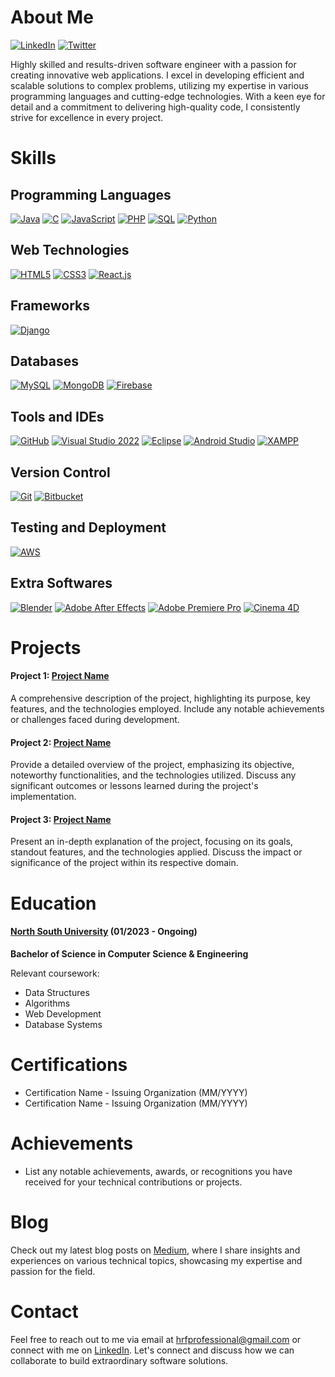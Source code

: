 # About Me

[![LinkedIn](https://img.shields.io/badge/LinkedIn-Fahim-blue)](https://www.linkedin.com/in/hr-fahim)
[![Twitter](https://img.shields.io/badge/Twitter-Fahim-blue)](https://twitter.com/Hr_Fahim_)

Highly skilled and results-driven software engineer with a passion for creating innovative web applications. I excel in developing efficient and scalable solutions to complex problems, utilizing my expertise in various programming languages and cutting-edge technologies. With a keen eye for detail and a commitment to delivering high-quality code, I consistently strive for excellence in every project.

# Skills

## Programming Languages

[![Java](https://img.shields.io/badge/Java-1.8-orange.svg)](https://www.java.com/)
[![C](https://img.shields.io/badge/C-Latest-blue.svg)](https://en.wikipedia.org/wiki/C_(programming_language))
[![JavaScript](https://img.shields.io/badge/JavaScript-ES6%2B-yellow.svg)](https://developer.mozilla.org/en-US/docs/Web/JavaScript)
[![PHP](https://img.shields.io/badge/PHP-7.x-blue.svg)](https://www.php.net/)
[![SQL](https://img.shields.io/badge/SQL-Latest-blue.svg)](https://www.w3schools.com/sql/)
[![Python](https://img.shields.io/badge/Python-3.x-blue.svg)](https://www.python.org/)

## Web Technologies

[![HTML5](https://img.shields.io/badge/HTML5-orange.svg)](https://developer.mozilla.org/en-US/docs/Web/HTML)
[![CSS3](https://img.shields.io/badge/CSS3-blue.svg)](https://developer.mozilla.org/en-US/docs/Web/CSS)
[![React.js](https://img.shields.io/badge/React.js-17-green.svg)](https://reactjs.org/)

## Frameworks

[![Django](https://img.shields.io/badge/Django-3.2-blueviolet.svg)](https://www.djangoproject.com/)

## Databases

[![MySQL](https://img.shields.io/badge/MySQL-8.x-blue.svg)](https://www.mysql.com/)
[![MongoDB](https://img.shields.io/badge/MongoDB-5.x-green.svg)](https://www.mongodb.com/)
[![Firebase](https://img.shields.io/badge/Firebase-Latest-orange.svg)](https://firebase.google.com/)

## Tools and IDEs

[![GitHub](https://img.shields.io/badge/GitHub-Latest-black.svg)](https://github.com/)
[![Visual Studio 2022](https://img.shields.io/badge/Visual%20Studio%202022-Latest-blueviolet.svg)](https://visualstudio.microsoft.com/vs/)
[![Eclipse](https://img.shields.io/badge/Eclipse-2022-blue.svg)](https://www.eclipse.org/)
[![Android Studio](https://img.shields.io/badge/Android%20Studio-Latest-green.svg)](https://developer.android.com/studio)
[![XAMPP](https://img.shields.io/badge/XAMPP-Latest-orange.svg)](https://www.apachefriends.org/index.html)
<!--[![Bootstrap](https://img.shields.io/badge/Bootstrap-5.x-purple.svg)](https://getbootstrap.com/)
[![Redux](https://img.shields.io/badge/Redux-4.x-purple.svg)](https://redux.js.org/)-->

## Version Control

[![Git](https://img.shields.io/badge/Git-Latest-red.svg)](https://git-scm.com/)
[![Bitbucket](https://img.shields.io/badge/Bitbucket-Latest-blue.svg)](https://bitbucket.org/)

## Testing and Deployment

<!--[![Jest](https://img.shields.io/badge/Jest-27-green.svg)](https://jestjs.io/)
[![Enzyme](https://img.shields.io/badge/Enzyme-3.x-yellowgreen.svg)](https://enzymejs.github.io/enzyme/)
[![Docker](https://img.shields.io/badge/Docker-Latest-blue.svg)](https://www.docker.com/)-->
[![AWS](https://img.shields.io/badge/AWS-Latest-orange.svg)](https://aws.amazon.com/)

## Extra Softwares

[![Blender](https://img.shields.io/badge/Blender-Latest-orange.svg)](https://www.blender.org/)
[![Adobe After Effects](https://img.shields.io/badge/Adobe%20After%20Effects-Latest-blue.svg)](https://www.adobe.com/products/aftereffects.html)
[![Adobe Premiere Pro](https://img.shields.io/badge/Adobe%20Premiere%20Pro-Latest-blue.svg)](https://www.adobe.com/products/premiere.html)
[![Cinema 4D](https://img.shields.io/badge/Cinema%204D-Latest-blue.svg)](https://www.maxon.net/en/cinema-4d/)

# Projects

#### Project 1: [Project Name](https://github.com/yourname/project1)

A comprehensive description of the project, highlighting its purpose, key features, and the technologies employed. Include any notable achievements or challenges faced during development.

#### Project 2: [Project Name](https://github.com/yourname/project2)

Provide a detailed overview of the project, emphasizing its objective, noteworthy functionalities, and the technologies utilized. Discuss any significant outcomes or lessons learned during the project's implementation.

#### Project 3: [Project Name](https://github.com/yourname/project3)

Present an in-depth explanation of the project, focusing on its goals, standout features, and the technologies applied. Discuss the impact or significance of the project within its respective domain.

# Education

#### [North South University](http://www.northsouth.edu/) (01/2023 - Ongoing)

**Bachelor of Science in Computer Science & Engineering**

Relevant coursework:

- Data Structures
- Algorithms
- Web Development
- Database Systems

# Certifications

- Certification Name - Issuing Organization (MM/YYYY)
- Certification Name - Issuing Organization (MM/YYYY)

# Achievements

- List any notable achievements, awards, or recognitions you have received for your technical contributions or projects.

# Blog

Check out my latest blog posts on [Medium](https://hrfprofessional.medium.com), where I share insights and experiences on various technical topics, showcasing my expertise and passion for the field.

# Contact

Feel free to reach out to me via email at [hrfprofessional@gmail.com](mailto:hrfprofessional@gmail.com) or connect with me on [LinkedIn](https://www.linkedin.com/in/hr-fahim). Let's connect and discuss how we can collaborate to build extraordinary software solutions.

